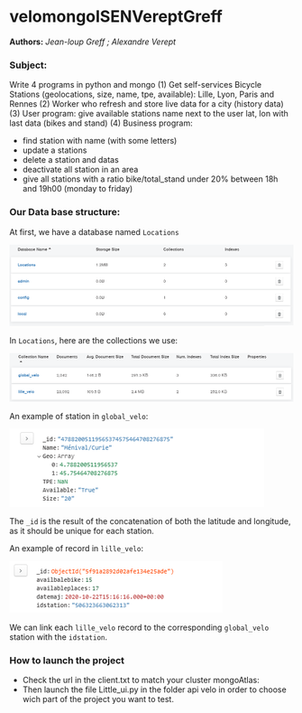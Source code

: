 # velomongoISENVereptGreff



**Authors:** *Jean-loup Greff ; Alexandre Verept*



### Subject:

Write 4 programs in python and mongo
(1) Get self-services Bicycle Stations (geolocations, size, name, tpe, available): Lille, Lyon, Paris and
Rennes
(2) Worker who refresh and store live data for a city (history data)
(3) User program: give available stations name next to the user lat, lon with last data (bikes and stand)
(4) Business program:

- find station with name (with some letters)
- update a stations
- delete a station and datas
- deactivate all station in an area
- give all stations with a ratio bike/total_stand under 20% between 18h and 19h00 (monday to
friday)



### Our Data base structure:

At first, we have a database named `Locations`

!["databasesmongo"](pictures/databasesmongo.png)

In `Locations`, here are the collections we use:

!["Mongo db tables"](pictures/mongodbtables.png)

An example of station in `global_velo`:

!["globalexamples"](pictures/globalexamples.png)

The `_id` is the result of the concatenation of both the latitude and longitude, as it should be unique for each station.



An example of record in `lille_velo`:

!["lilleexamples"](pictures/lilleexamples.png)

We can link each `lille_velo` record to the corresponding `global_velo` station with the `idstation`.

### How to launch the project

* Check the url in the client.txt to match your cluster mongoAtlas:
* Then launch the file Little_ui.py in the folder api velo in order to choose wich part of the project you want to test.
